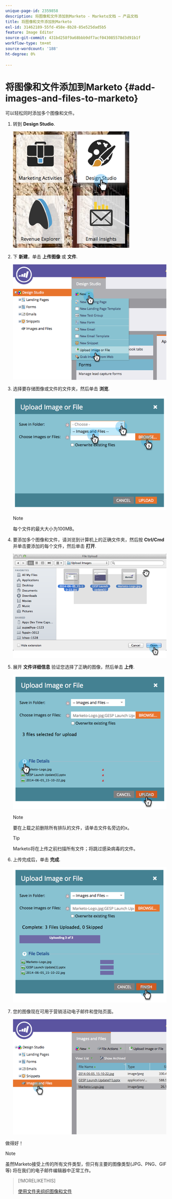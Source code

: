 ```yaml
---
unique-page-id: 2359858
description: 将图像和文件添加到Marketo - Marketo文档 — 产品文档
title: 将图像和文件添加到Marketo
exl-id: 31462189-55fd-458e-8b28-85e525dad5b5
feature: Image Editor
source-git-commit: 431bd258f9a68bbb9df7acf043085578d3d91b1f
workflow-type: tm+mt
source-wordcount: '188'
ht-degree: 0%

---
```


# 将图像和文件添加到Marketo {#add-images-and-files-to-marketo}

可以轻松同时添加多个图像和文件。

1. 转到 **Design Studio**.

   ![](assets/designstudio.png)

1. 下 **新建**，单击 **上传图像** 或 **文件**.

   ![](assets/image2014-9-15-18-3a5-3a33.png)

1. 选择要存储图像或文件的文件夹，然后单击 **浏览**.

   ![](assets/image2014-9-15-18-3a6-3a21.png)

   >[!NOTE]
   >
   >每个文件的最大大小为100MB。

1. 要添加多个图像和文件，请浏览到计算机上的正确文件夹，然后按 **Ctrl/Cmd** 并单击要添加的每个文件，然后单击 **打开**.

   ![](assets/image2014-9-15-18-3a6-3a58.png)

1. 展开 **文件详细信息** 验证您选择了正确的图像，然后单击 **上传**.

   ![](assets/image2014-9-15-18-3a7-3a22.png)

   >[!NOTE]
   >
   >要在上载之前删除所有排队的文件，请单击文件名旁边的x。

   >[!TIP]
   >
   >Marketo将在上传之前扫描所有文件；将跳过感染病毒的文件。

1. 上传完成后，单击 **完成**.

   ![](assets/image2014-9-15-18-3a8-3a34.png)

1. 您的图像现在可用于营销活动电子邮件和登陆页面。

   ![](assets/image2014-9-15-18-3a8-3a45.png)

做得好！

>[!NOTE]
>
>虽然Marketo接受上传的所有文件类型，但只有主要的图像类型(JPG、PNG、GIF等) 将在我们的电子邮件编辑器中正常工作。

>[!MORELIKETHIS]
>
>[使用文件夹组织图像和文件](/help/marketo/product-docs/demand-generation/images-and-files/organize-your-images-and-files-using-folders.md)

